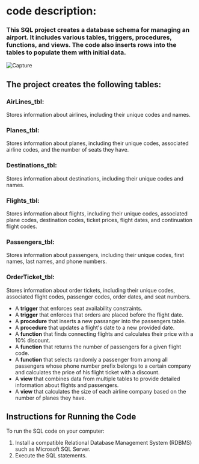 # code description:

  ### This SQL project creates a database schema for managing an airport. It includes various tables, triggers, procedures, functions, and views. The code also inserts rows into the tables to populate them with initial data.
![Capture](https://github.com/yaelProg/SQLairport/assets/156606079/1f80d93f-fd82-45d7-9e6b-2c8dd27c11b0)
  ## The project creates the following tables:
  ### AirLines_tbl:
  Stores information about airlines, including their unique codes and names.
  ### Planes_tbl:
  Stores information about planes, including their unique codes, associated airline codes, and the number of seats they have.
  ### Destinations_tbl:
  Stores information about destinations, including their unique codes and names.
  ### Flights_tbl:
  Stores information about flights, including their unique codes, associated plane codes, destination codes, ticket prices, flight dates, and continuation flight codes.
  ### Passengers_tbl:
  Stores information about passengers, including their unique codes, first names, last names, and phone numbers.
  ### OrderTicket_tbl:
  Stores information about order tickets, including their unique codes, associated flight codes, passenger codes, order dates, and seat numbers.
  
  - A **trigger** that enforces seat availability constraints.
  - A **trigger** that enforces that orders are placed before the flight date.
  - A **procedure** that inserts a new passanger into the passengers table.
  - A **procedure** that updates a flight's date to a new provided date.
  - A **function** that finds connecting flights and calculates their price with a 10% discount.
  - A **function** that returns the number of passengers for a given flight code.
  - A **function** that selects randomly a passenger from among all passengers whose phone number prefix belongs to a certain company and calculates the price of his flight ticket with a discount.
  - A **view** that combines data from multiple tables to provide detailed information about flights and passengers.
  - A **view** that calculates the size of each airline company based on the number of planes they have.

## Instructions for Running the Code
  To run the SQL code on your computer:
  1. Install a compatible Relational Database Management System (RDBMS) such as Microsoft SQL Server.
  2. Execute the SQL statements.
